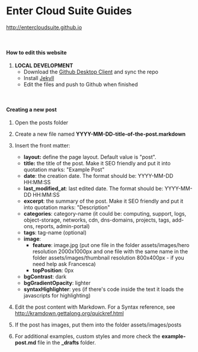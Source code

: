 # Enter Cloud Suite Guides
<http://entercloudsuite.github.io>

&nbsp;

#### How to edit this website

1. **LOCAL DEVELOPMENT**
    * Download the [Github Desktop Client](https://desktop.github.com/) and sync the repo
    * Install [Jekyll](https://jekyllrb.com/)
    * Edit the files and push to Github when finished

&nbsp;

#### Creating a new post

1. Open the posts folder

2. Create a new file named **YYYY-MM-DD-title-of-the-post.markdown**

3. Insert the front matter:
   * **layout:** define the page layout. Default value is "post".
   * **title:** the title of the post. Make it SEO friendly and put it into quotation marks: "Example Post"
   * **date**: the creation date. The format should be: YYYY-MM-DD HH:MM:SS
   * **last_modified_at**: last edited date. The format should be: YYYY-MM-DD HH:MM:SS
   * **excerpt**: the summary of the post. Make it SEO friendly and put it into quotation marks: "Description"
   * **categories**: category-name (it could be: computing, support, logs, object-storage, networks, cdn, dns-domains, projects, tags, add-ons, reports, admin-portal)
   * **tags**: tag-name (optional)
   * **image**:
      * **feature**: image.jpg (put one file in the folder assets/images/hero resolution 2000x1000px and one file with the same name in the folder assets/images/thumbnail resolution 800x400px - if you need help ask Francesca)
      * **topPosition**: 0px
   * **bgContrast**: dark
   * **bgGradientOpacity**: lighter
   * **syntaxHighlighter**: yes (if there's code inside the text it loads the javascripts for highlighting)
   
4. Edit the post content with Markdown. For a Syntax reference, see <http://kramdown.gettalong.org/quickref.html>

5. If the post has images, put them into the folder assets/images/posts

6. For additional examples, custom styles and more check the **example-post.md** file in the **_drafts** folder.
